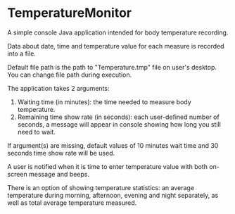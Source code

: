 # TemperatureMonitor
A simple console Java application intended for body temperature recording.

Data about date, time and temperature value for each measure is recorded into a file.

Default file path is the path to "Temperature.tmp" file on user's desktop. You can change file path during execution.

The application takes 2 arguments:

1. Waiting time (in minutes): the time needed to measure body temperature.
2. Remaining time show rate (in seconds): each user-defined number of seconds, a message will appear in console showing how long you still need to wait.

If argument(s) are missing, default values of 10 minutes wait time and 30 seconds time show rate will be used.

A user is notified when it is time to enter temperature value with both on-screen message and beeps.

There is an option of showing temperature statistics: an average temperature during morning, afternoon, evening and night separately, as well as total average temperature measured.
